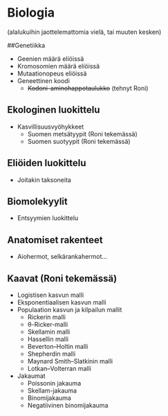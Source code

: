 # Biologia
(alalukuihin jaottelemattomia vielä, tai muuten kesken)

##Genetiikka
* Geenien määrä eliöissä
* Kromosomien määrä eliöissä
* Mutaationopeus eliöissä
* Geneettinen koodi
  * ~~Kodoni-aminohappotaulukko~~ (tehnyt Roni)

## Ekologinen luokittelu
* Kasvillisuusvyöhykkeet
  * Suomen metsätyypit                                  (Roni tekemässä)
  * Suomen suotyypit                                    (Roni tekemässä)

## Eliöiden luokittelu
* Joitakin taksoneita

## Biomolekyylit
* Entsyymien luokittelu

## Anatomiset rakenteet
* Aiohermot, selkärankahermot...

## Kaavat                                              (Roni tekemässä)
* Logistisen kasvun malli 
* Eksponentiaalisen kasvun malli
* Populaation kasvun ja kilpailun mallit
  * Rickerin malli
  * θ-Ricker-malli
  * Skellamin malli
  * Hassellin malli
  * Beverton–Holtin  malli
  * Shepherdin malli
  * Maynard Smith–Slatkinin malli
  * Lotkan–Volterran malli
* Jakaumat
  * Poissonin jakauma
  * Skellam-jakauma
  * Binomijakauma
  * Negatiivinen binomijakauma
